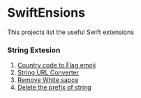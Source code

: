 # SwiftEnsions
This projects list the useful Swift extensions 

### String Extesion
1. [Country code to Flag emoji](https://github.com/Anilkumarkotur/Swiftensions/blob/b635c9839069c8c9d252fd1efa5125a0f9124837/SwiftEnsions.playground/Pages/StringExtension.xcplaygroundpage/Contents.swift#L5)  
2. [String URL Converter](https://github.com/Anilkumarkotur/Swiftensions/blob/0915fdab13b65a0164c073fdb7553a0126f47738/SwiftEnsions.playground/Pages/StringExtension.xcplaygroundpage/Contents.swift#L17)
3. [Remove White sapce](https://github.com/Anilkumarkotur/Swiftensions/blob/df475fc97cd02c6ee923175893801fa461de4c48/SwiftEnsions.playground/Pages/StringExtension.xcplaygroundpage/Contents.swift#L21)
4. [Delete the prefix of string](https://github.com/Anilkumarkotur/Swiftensions/blob/6a98a1283afa3f6af236a909a7fea45e7e6ec84d/SwiftEnsions.playground/Pages/StringExtension.xcplaygroundpage/Contents.swift#L21)
